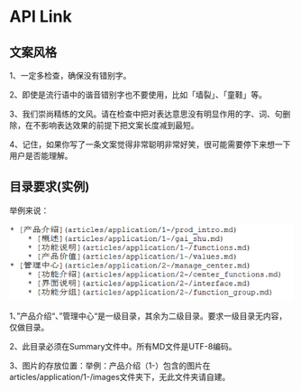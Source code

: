 # API Link

## 文案风格

1、一定多检查，确保没有错别字。

2、即使是流行语中的谐音错别字也不要使用，比如「墙裂」、「童鞋」等。

3、我们崇尚精练的文风。请在检查中把对表达意思没有明显作用的字、词、句删除，在不影响表达效果的前提下把文案长度减到最短。

4、记住，如果你写了一条文案觉得非常聪明非常好笑，很可能需要停下来想一下用户是否能理解。 

## 目录要求(实例)

举例来说：

![](/articles/api/image1.png)
    
1、”产品介绍“、”管理中心“是一级目录，其余为二级目录。要求一级目录无内容，仅做目录。

2、此目录必须在Summary文件中。所有MD文件是UTF-8编码。

3、图片的存放位置：举例：产品介绍（1-）包含的图片在articles/application/1-/images文件夹下，无此文件夹请自建。





